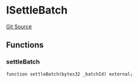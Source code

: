# ISettleBatch
[Git Source](https://github.com/VerisLabs/KAM/blob/7810ef786f844ebd78831ee424b7ee896113d92b/src/interfaces/IkAssetRouter.sol)


## Functions
### settleBatch


```solidity
function settleBatch(bytes32 _batchId) external;
```

